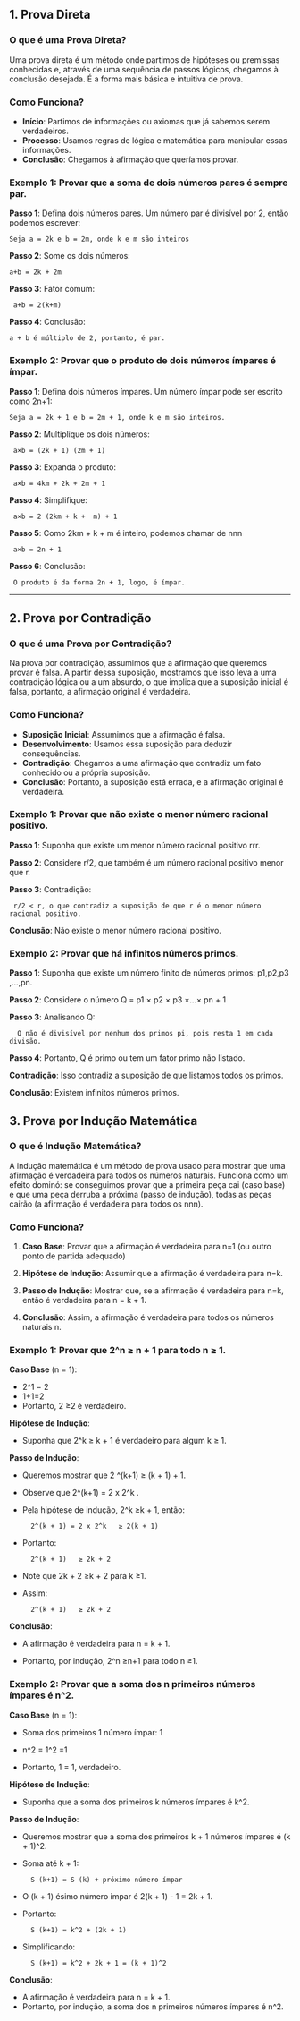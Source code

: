 ## 1. Prova Direta

### O que é uma Prova Direta?

Uma prova direta é um método onde partimos de hipóteses ou premissas conhecidas e, através de uma sequência de passos lógicos, chegamos à conclusão desejada. É a forma mais básica e intuitiva de prova.

### Como Funciona?

- **Início**: Partimos de informações ou axiomas que já sabemos serem verdadeiros.
- **Processo**: Usamos regras de lógica e matemática para manipular essas informações.
- **Conclusão**: Chegamos à afirmação que queríamos provar.

### Exemplo 1: Provar que a soma de dois números pares é sempre par.

**Passo 1**: Defina dois números pares. Um número par é divisível por 2, então podemos escrever:
	
	Seja a = 2k e b = 2m, onde k e m são inteiros
	
**Passo 2**: Some os dois números:
	
	a+b = 2k + 2m
	
**Passo 3**: Fator comum:
	
	 a+b = 2(k+m)
	
**Passo 4**: Conclusão:
	
	a + b é múltiplo de 2, portanto, é par.

### Exemplo 2: Provar que o produto de dois números ímpares é ímpar.

**Passo 1**: Defina dois números ímpares. Um número ímpar pode ser escrito como 2n+1:
	
	Seja a = 2k + 1 e b = 2m + 1, onde k e m são inteiros.
	
**Passo 2**: Multiplique os dois números:
	
	 a×b = (2k + 1) (2m + 1)
	
**Passo 3**: Expanda o produto:
	
	 a×b = 4km + 2k + 2m + 1
	
**Passo 4**: Simplifique:
	
	 a×b = 2 (2km + k +  m) + 1
	
**Passo 5**: Como 2km + k + m é inteiro, podemos chamar de nnn
	
	 a×b = 2n + 1
	
**Passo 6**: Conclusão:
	
	 O produto é da forma 2n + 1, logo, é ímpar.


---

## 2. Prova por Contradição

### O que é uma Prova por Contradição?

Na prova por contradição, assumimos que a afirmação que queremos provar é falsa. A partir dessa suposição, mostramos que isso leva a uma contradição lógica ou a um absurdo, o que implica que a suposição inicial é falsa, portanto, a afirmação original é verdadeira.

### Como Funciona?

- **Suposição Inicial**: Assumimos que a afirmação é falsa.
- **Desenvolvimento**: Usamos essa suposição para deduzir consequências.
- **Contradição**: Chegamos a uma afirmação que contradiz um fato conhecido ou a própria suposição.
- **Conclusão**: Portanto, a suposição está errada, e a afirmação original é verdadeira.

### Exemplo 1: Provar que não existe o menor número racional positivo.

**Passo 1**: Suponha que existe um menor número racional positivo rrr.
	
**Passo 2**: Considere r/2, que também é um número racional positivo menor que r.
	
**Passo 3**: Contradição:
	
	 r/2 < r, o que contradiz a suposição de que r é o menor número racional positivo.

**Conclusão**: Não existe o menor número racional positivo.

### Exemplo 2: Provar que há infinitos números primos.

**Passo 1**: Suponha que existe um número finito de números primos: p1​,p2​,p3​,...,pn​​.
	
**Passo 2**: Considere o número Q = p1​ × p2 ​× p3 ​×...× pn ​+ 1
	
**Passo 3**: Analisando Q:
	
	  Q não é divisível por nenhum dos primos pi​, pois resta 1 em cada divisão.
	
**Passo 4**: Portanto, Q é primo ou tem um fator primo não listado.

**Contradição**: Isso contradiz a suposição de que listamos todos os primos.

**Conclusão**: Existem infinitos números primos.


## 3. Prova por Indução Matemática

### O que é Indução Matemática?

A indução matemática é um método de prova usado para mostrar que uma afirmação é verdadeira para todos os números naturais. Funciona como um efeito dominó: se conseguimos provar que a primeira peça cai (caso base) e que uma peça derruba a próxima (passo de indução), todas as peças cairão (a afirmação é verdadeira para todos os nnn).

### Como Funciona?

1. **Caso Base**: Provar que a afirmação é verdadeira para n=1 (ou outro ponto de partida adequado)
    
2. **Hipótese de Indução**: Assumir que a afirmação é verdadeira para n=k.
    
3. **Passo de Indução**: Mostrar que, se a afirmação é verdadeira para n=k, então é verdadeira para n = k + 1.
    
4. **Conclusão**: Assim, a afirmação é verdadeira para todos os números naturais n.
    

### Exemplo 1: Provar que 2^n ≥ n + 1 para todo n ≥ 1. 

**Caso Base** (n = 1):

- 2^1 = 2
- 1+1=2
- Portanto, 2   ≥2 é verdadeiro.

**Hipótese de Indução**:

- Suponha que 2^k   ≥ k + 1 é verdadeiro para algum k   ≥ 1.

**Passo de Indução**:

- Queremos mostrar que 2 ^(k+1)   ≥ (k + 1) + 1.
    
- Observe que 2^(k+1) = 2 x 2^k .
    
- Pela hipótese de indução, 2^k   ≥k + 1, então:
    
		2^(k + 1) = 2 x 2^k   ≥ 2(k + 1)
    
- Portanto:
    
		2^(k + 1)   ≥ 2k + 2
    
- Note que 2k + 2   ≥k + 2  para k  ≥1.
    
- Assim:
    
		2^(k + 1)   ≥ 2k + 2
    

**Conclusão**:

- A afirmação é verdadeira para n = k + 1.

- Portanto, por indução,  2^n   ≥n+1 para todo n   ≥1.


### Exemplo 2: Provar que a soma dos n primeiros números ímpares é n^2.

**Caso Base** (n = 1):

- Soma dos primeiros 1 número ímpar: 1
    
- n^2 = 1^2 =1
    
- Portanto, 1 = 1, verdadeiro.


**Hipótese de Indução**:

- Suponha que a soma dos primeiros k números ímpares é k^2.

**Passo de Indução**:

- Queremos mostrar que a soma dos primeiros k + 1 números ímpares é (k + 1)^2.
    
- Soma até k + 1:
    
	    S (k+1) = S (k) + próximo número ímpar
    
- O (k + 1) ésimo número impar é 2(k + 1) - 1 = 2k + 1.
    
- Portanto:
	
		S (k+1) = k^2 + (2k + 1)
    
- Simplificando:
    
	    S (k+1) = k^2 + 2k + 1 = (k + 1)^2
    

**Conclusão**:

- A afirmação é verdadeira para n = k + 1.
- Portanto, por indução, a soma dos n primeiros números ímpares é n^2.
